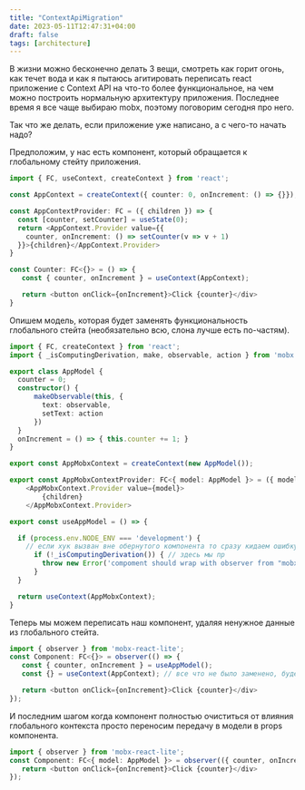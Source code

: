 ```yaml
---
title: "ContextApiMigration"
date: 2023-05-11T12:47:31+04:00
draft: false
tags: [architecture]
---
```


В жизни можно бесконечно делать 3 вещи, смотреть как горит огонь, как течет вода и как я пытаюсь агитировать переписать react приложение с Context API на что-то более функциональное, на чем можно построить нормальную архитектуру приложения. Последнее время я все чаще выбираю mobx, поэтому поговорим сегодня про него.

Так что же делать, если приложение уже написано, а с чего-то начать надо?

Предположим, у нас есть компонент, который обращается к глобальному стейту приложения.

```ts
import { FC, useContext, createContext } from 'react';

const AppContext = createContext({ counter: 0, onIncrement: () => {}});

const AppContextProvider: FC = ({ children }) => {
  const [counter, setCounter] = useState(0);
  return <AppContext.Provider value={{
	counter, onIncrement: () => setCounter(v => v + 1)
  }}>{children}</AppContext.Provider>
}

const Counter: FC<{}> = () => {
   const { counter, onIncrement } = useContext(AppContext);

   return <button onClick={onIncrement}>Click {counter}</div>
}
```

Опишем модель, которая будет заменять функциональность глобального стейта (необязательно всю, слона лучше есть по-частям).

```ts
import { FC, createContext } from 'react';
import { _isComputingDerivation, make, observable, action } from 'mobx';

export class AppModel {
  counter = 0;
  constructor() {
	  makeObservable(this, {
	    text: observable,
	    setText: action
	  })
  }
  onIncrement = () => { this.counter += 1; }
}

export const AppMobxContext = createContext(new AppModel());

export const AppMobxContextProvider: FC<{ model: AppModel }> = ({ model, children }) =>
	<AppMobxContext.Provider value={model}>
		{children}
	</AppMobxContext.Provider>

export const useAppModel = () => {

  if (process.env.NODE_ENV === 'development') {
    // если хук вызван вне обернутого компонента то сразу кидаем ошибку в режиме разработки
	  if (!_isComputingDerivation()) { // здесь мы пр
	    throw new Error('compoment should wrap with observer from "mobx-react-lite"');
	  }
  }

  return useContext(AppMobxContext);
}
```

Теперь мы можем переписать наш компонент, удаляя ненужное данные из глобального стейта.

```ts
import { observer } from 'mobx-react-lite';
const Component: FC<{}> = observer(() => {
   const { counter, onIncrement } = useAppModel();
   const {} = useContext(AppContext); // все что не было заменено, будет продолжать работать

   return <button onClick={onIncrement}>Click {counter}</div>
});
```

И последним шагом когда компонент полностью очиститься от влияния глобального контекста просто переносим передачу в модели в props компонента.

```ts
import { observer } from 'mobx-react-lite';
const Component: FC<{ model: AppModel }> = observer(({ counter, onIncrement }) => {
   return <button onClick={onIncrement}>Click {counter}</div>
});
